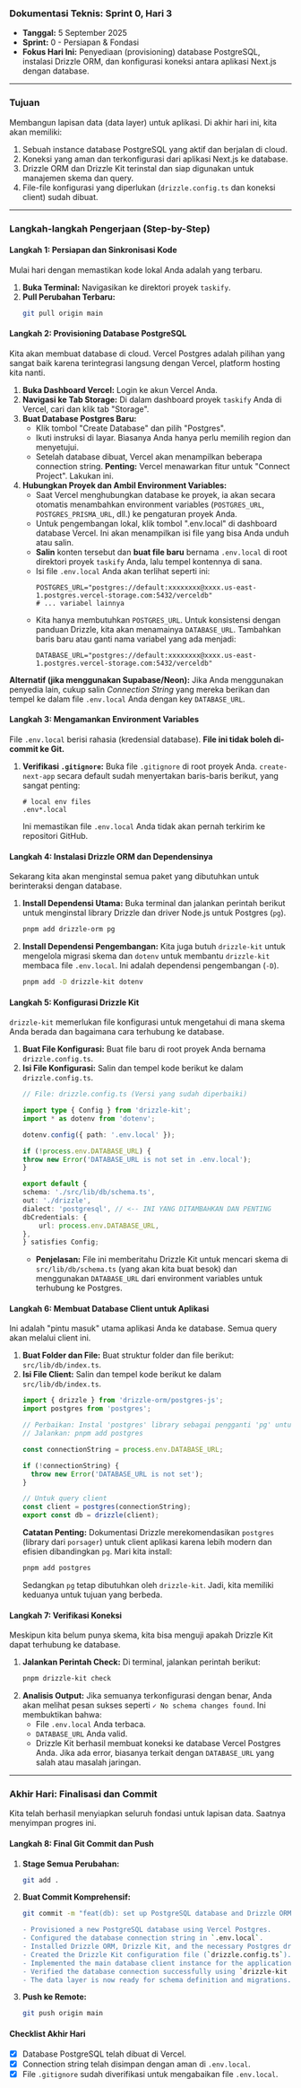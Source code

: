### **Dokumentasi Teknis: Sprint 0, Hari 3**

*   **Tanggal:** 5 September 2025
*   **Sprint:** 0 - Persiapan & Fondasi
*   **Fokus Hari Ini:** Penyediaan (provisioning) database PostgreSQL, instalasi Drizzle ORM, dan konfigurasi koneksi antara aplikasi Next.js dengan database.

---

### **Tujuan**

Membangun lapisan data (data layer) untuk aplikasi. Di akhir hari ini, kita akan memiliki:
1.  Sebuah instance database PostgreSQL yang aktif dan berjalan di cloud.
2.  Koneksi yang aman dan terkonfigurasi dari aplikasi Next.js ke database.
3.  Drizzle ORM dan Drizzle Kit terinstal dan siap digunakan untuk manajemen skema dan query.
4.  File-file konfigurasi yang diperlukan (`drizzle.config.ts` dan koneksi client) sudah dibuat.

---

### **Langkah-langkah Pengerjaan (Step-by-Step)**

#### **Langkah 1: Persiapan dan Sinkronisasi Kode**

Mulai hari dengan memastikan kode lokal Anda adalah yang terbaru.
1.  **Buka Terminal:** Navigasikan ke direktori proyek `taskify`.
2.  **Pull Perubahan Terbaru:**
    ```bash
    git pull origin main
    ```

#### **Langkah 2: Provisioning Database PostgreSQL**

Kita akan membuat database di cloud. Vercel Postgres adalah pilihan yang sangat baik karena terintegrasi langsung dengan Vercel, platform hosting kita nanti.

1.  **Buka Dashboard Vercel:** Login ke akun Vercel Anda.
2.  **Navigasi ke Tab Storage:** Di dalam dashboard proyek `taskify` Anda di Vercel, cari dan klik tab "Storage".
3.  **Buat Database Postgres Baru:**
    *   Klik tombol "Create Database" dan pilih "Postgres".
    *   Ikuti instruksi di layar. Biasanya Anda hanya perlu memilih region dan menyetujui.
    *   Setelah database dibuat, Vercel akan menampilkan beberapa connection string. **Penting:** Vercel menawarkan fitur untuk "Connect Project". Lakukan ini.
4.  **Hubungkan Proyek dan Ambil Environment Variables:**
    *   Saat Vercel menghubungkan database ke proyek, ia akan secara otomatis menambahkan environment variables (`POSTGRES_URL`, `POSTGRES_PRISMA_URL`, dll.) ke pengaturan proyek Anda.
    *   Untuk pengembangan lokal, klik tombol ".env.local" di dashboard database Vercel. Ini akan menampilkan isi file yang bisa Anda unduh atau salin.
    *   **Salin** konten tersebut dan **buat file baru** bernama `.env.local` di root direktori proyek `taskify` Anda, lalu tempel kontennya di sana.
    *   Isi file `.env.local` Anda akan terlihat seperti ini:
        ```env
        POSTGRES_URL="postgres://default:xxxxxxxx@xxxx.us-east-1.postgres.vercel-storage.com:5432/verceldb"
        # ... variabel lainnya
        ```
    *   Kita hanya membutuhkan `POSTGRES_URL`. Untuk konsistensi dengan panduan Drizzle, kita akan menamainya `DATABASE_URL`. Tambahkan baris baru atau ganti nama variabel yang ada menjadi:
        ```env
        DATABASE_URL="postgres://default:xxxxxxxx@xxxx.us-east-1.postgres.vercel-storage.com:5432/verceldb"
        ```

**Alternatif (jika menggunakan Supabase/Neon):** Jika Anda menggunakan penyedia lain, cukup salin *Connection String* yang mereka berikan dan tempel ke dalam file `.env.local` Anda dengan key `DATABASE_URL`.

#### **Langkah 3: Mengamankan Environment Variables**

File `.env.local` berisi rahasia (kredensial database). **File ini tidak boleh di-commit ke Git.**
1.  **Verifikasi `.gitignore`:** Buka file `.gitignore` di root proyek Anda. `create-next-app` secara default sudah menyertakan baris-baris berikut, yang sangat penting:
    ```gitignore
    # local env files
    .env*.local
    ```
    Ini memastikan file `.env.local` Anda tidak akan pernah terkirim ke repositori GitHub.

#### **Langkah 4: Instalasi Drizzle ORM dan Dependensinya**

Sekarang kita akan menginstal semua paket yang dibutuhkan untuk berinteraksi dengan database.
1.  **Install Dependensi Utama:** Buka terminal dan jalankan perintah berikut untuk menginstal library Drizzle dan driver Node.js untuk Postgres (`pg`).
    ```bash
    pnpm add drizzle-orm pg
    ```
2.  **Install Dependensi Pengembangan:** Kita juga butuh `drizzle-kit` untuk mengelola migrasi skema dan `dotenv` untuk membantu `drizzle-kit` membaca file `.env.local`. Ini adalah dependensi pengembangan (`-D`).
    ```bash
    pnpm add -D drizzle-kit dotenv
    ```

#### **Langkah 5: Konfigurasi Drizzle Kit**

`drizzle-kit` memerlukan file konfigurasi untuk mengetahui di mana skema Anda berada dan bagaimana cara terhubung ke database.
1.  **Buat File Konfigurasi:** Buat file baru di root proyek Anda bernama `drizzle.config.ts`.
2.  **Isi File Konfigurasi:** Salin dan tempel kode berikut ke dalam `drizzle.config.ts`.
    ```typescript
    // File: drizzle.config.ts (Versi yang sudah diperbaiki)

    import type { Config } from 'drizzle-kit';
    import * as dotenv from 'dotenv';

    dotenv.config({ path: '.env.local' });

    if (!process.env.DATABASE_URL) {
    throw new Error('DATABASE_URL is not set in .env.local');
    }

    export default {
    schema: './src/lib/db/schema.ts',
    out: './drizzle',
    dialect: 'postgresql', // <-- INI YANG DITAMBAHKAN DAN PENTING
    dbCredentials: {
        url: process.env.DATABASE_URL,
    },
    } satisfies Config;
    ```
    *   **Penjelasan:** File ini memberitahu Drizzle Kit untuk mencari skema di `src/lib/db/schema.ts` (yang akan kita buat besok) dan menggunakan `DATABASE_URL` dari environment variables untuk terhubung ke Postgres.

#### **Langkah 6: Membuat Database Client untuk Aplikasi**

Ini adalah "pintu masuk" utama aplikasi Anda ke database. Semua query akan melalui client ini.
1.  **Buat Folder dan File:** Buat struktur folder dan file berikut: `src/lib/db/index.ts`.
2.  **Isi File Client:** Salin dan tempel kode berikut ke dalam `src/lib/db/index.ts`.
    ```typescript
    import { drizzle } from 'drizzle-orm/postgres-js';
    import postgres from 'postgres';
    
    // Perbaikan: Instal 'postgres' library sebagai pengganti 'pg' untuk client
    // Jalankan: pnpm add postgres
    
    const connectionString = process.env.DATABASE_URL;

    if (!connectionString) {
      throw new Error('DATABASE_URL is not set');
    }

    // Untuk query client
    const client = postgres(connectionString);
    export const db = drizzle(client);
    ```
    **Catatan Penting:** Dokumentasi Drizzle merekomendasikan `postgres` (library dari `porsager`) untuk client aplikasi karena lebih modern dan efisien dibandingkan `pg`. Mari kita install:
    ```bash
    pnpm add postgres
    ```
    Sedangkan `pg` tetap dibutuhkan oleh `drizzle-kit`. Jadi, kita memiliki keduanya untuk tujuan yang berbeda.

#### **Langkah 7: Verifikasi Koneksi**

Meskipun kita belum punya skema, kita bisa menguji apakah Drizzle Kit dapat terhubung ke database.
1.  **Jalankan Perintah Check:** Di terminal, jalankan perintah berikut:
    ```bash
    pnpm drizzle-kit check
    ```
2.  **Analisis Output:** Jika semuanya terkonfigurasi dengan benar, Anda akan melihat pesan sukses seperti `✓ No schema changes found`. Ini membuktikan bahwa:
    *   File `.env.local` Anda terbaca.
    *   `DATABASE_URL` Anda valid.
    *   Drizzle Kit berhasil membuat koneksi ke database Vercel Postgres Anda.
    Jika ada error, biasanya terkait dengan `DATABASE_URL` yang salah atau masalah jaringan.

---

### **Akhir Hari: Finalisasi dan Commit**

Kita telah berhasil menyiapkan seluruh fondasi untuk lapisan data. Saatnya menyimpan progres ini.

#### **Langkah 8: Final Git Commit dan Push**

1.  **Stage Semua Perubahan:**
    ```bash
    git add .
    ```

2.  **Buat Commit Komprehensif:**
    ```bash
    git commit -m "feat(db): set up PostgreSQL database and Drizzle ORM

    - Provisioned a new PostgreSQL database using Vercel Postgres.
    - Configured the database connection string in `.env.local`.
    - Installed Drizzle ORM, Drizzle Kit, and the necessary Postgres drivers.
    - Created the Drizzle Kit configuration file (`drizzle.config.ts`).
    - Implemented the main database client instance for the application.
    - Verified the database connection successfully using `drizzle-kit check:pg`.
    - The data layer is now ready for schema definition and migrations."
    ```

3.  **Push ke Remote:**
    ```bash
    git push origin main
    ```

#### **Checklist Akhir Hari**
- [x] Database PostgreSQL telah dibuat di Vercel.
- [x] Connection string telah disimpan dengan aman di `.env.local`.
- [x] File `.gitignore` sudah diverifikasi untuk mengabaikan file `.env.local`.